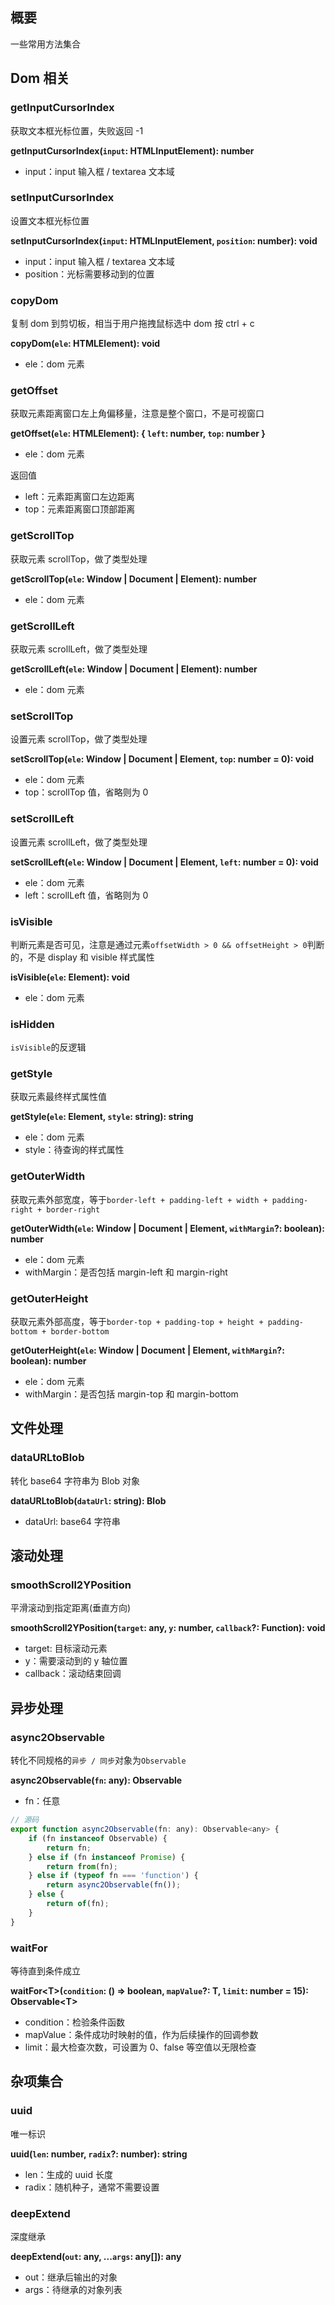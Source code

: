 ## 概要

一些常用方法集合

## Dom 相关

### getInputCursorIndex

获取文本框光标位置，失败返回 -1

**getInputCursorIndex(`input`: HTMLInputElement): number**

- input：input 输入框 / textarea 文本域 

### setInputCursorIndex

设置文本框光标位置

**setInputCursorIndex(`input`: HTMLInputElement, `position`: number): void**

- input：input 输入框 / textarea 文本域 
- position：光标需要移动到的位置

### copyDom

复制 dom 到剪切板，相当于用户拖拽鼠标选中 dom 按 ctrl + c

**copyDom(`ele`: HTMLElement): void**

- ele：dom 元素

### getOffset

获取元素距离窗口左上角偏移量，注意是整个窗口，不是可视窗口

**getOffset(`ele`: HTMLElement): { `left`: number, `top`: number }**

- ele：dom 元素

返回值

- left：元素距离窗口左边距离
- top：元素距离窗口顶部距离

### getScrollTop

获取元素 scrollTop，做了类型处理 

**getScrollTop(`ele`: Window | Document | Element): number**

- ele：dom 元素

### getScrollLeft

获取元素 scrollLeft，做了类型处理 

**getScrollLeft(`ele`: Window | Document | Element): number**

- ele：dom 元素

### setScrollTop

设置元素 scrollTop，做了类型处理

**setScrollTop(`ele`: Window | Document | Element, `top`: number = 0): void**

- ele：dom 元素
- top：scrollTop 值，省略则为 0

### setScrollLeft

设置元素 scrollLeft，做了类型处理

**setScrollLeft(`ele`: Window | Document | Element, `left`: number = 0): void**

- ele：dom 元素
- left：scrollLeft 值，省略则为 0

### isVisible

判断元素是否可见，注意是通过元素`offsetWidth > 0 && offsetHeight > 0`判断的，不是 display 和 visible 样式属性

**isVisible(`ele`: Element): void**

- ele：dom 元素

### isHidden

`isVisible`的反逻辑

### getStyle

获取元素最终样式属性值

**getStyle(`ele`: Element, `style`: string): string**

- ele：dom 元素
- style：待查询的样式属性

### getOuterWidth

获取元素外部宽度，等于`border-left + padding-left + width + padding-right + border-right`

**getOuterWidth(`ele`: Window | Document | Element, `withMargin`?: boolean): number**

- ele：dom 元素
- withMargin：是否包括 margin-left 和 margin-right

### getOuterHeight

获取元素外部高度，等于`border-top + padding-top + height + padding-bottom + border-bottom`

**getOuterHeight(`ele`: Window | Document | Element, `withMargin`?: boolean): number**

- ele：dom 元素
- withMargin：是否包括 margin-top 和 margin-bottom

## 文件处理

### dataURLtoBlob

转化 base64 字符串为 Blob 对象

**dataURLtoBlob(`dataUrl`: string): Blob**

- dataUrl: base64 字符串

## 滚动处理

### smoothScroll2YPosition

平滑滚动到指定距离(垂直方向)

**smoothScroll2YPosition(`target`: any, `y`: number, `callback`?: Function): void**

- target: 目标滚动元素
- y：需要滚动到的 y 轴位置
- callback：滚动结束回调

## 异步处理

### async2Observable

转化不同规格的`异步 / 同步`对象为`Observable`

**async2Observable(`fn`: any): Observable<any>**

- fn：任意

```js
// 源码
export function async2Observable(fn: any): Observable<any> {
    if (fn instanceof Observable) {
        return fn;
    } else if (fn instanceof Promise) {
        return from(fn);
    } else if (typeof fn === 'function') {
        return async2Observable(fn());
    } else {
        return of(fn);
    }
}
```

### waitFor

等待直到条件成立

**waitFor&lt;T&gt;(`condition`: () => boolean, `mapValue`?: T, `limit`: number = 15): Observable&lt;T&gt;**

- condition：检验条件函数
- mapValue：条件成功时映射的值，作为后续操作的回调参数
- limit：最大检查次数，可设置为 0、false 等空值以无限检查 

## 杂项集合

### uuid

唯一标识

**uuid(`len`: number, `radix`?: number): string**

- len：生成的 uuid 长度
- radix：随机种子，通常不需要设置

### deepExtend

深度继承

**deepExtend(`out`: any, ...`args`: any[]): any**

- out：继承后输出的对象
- args：待继承的对象列表